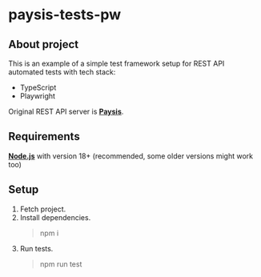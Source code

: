 # paysis-tests-pw

## About project

This is an example of a simple test framework setup for REST API automated tests with tech stack:

- TypeScript
- Playwright

Original REST API server is **[Paysis](https://github.com/bormando/paysis)**.

## Requirements

**[Node.js](https://nodejs.org/en)** with version 18+ (recommended, some older versions might work too)

## Setup

1. Fetch project.
2. Install dependencies.
   > npm i
3. Run tests.
   > npm run test
